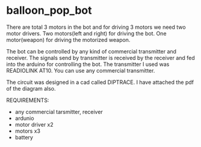 # balloon_pop_bot

There are total 3 motors in the bot and for driving 3 motors we need two motor drivers.
Two motors(left and right) for driving the bot.
One motor(weapon) for driving the motorized weapon.

The bot can be controlled by any kind of commercial transmitter and receiver.
The signals send by transmitter is received by the receiver and fed into the arduino for controlling the bot.
The transmitter I used was READIOLINK AT10.
You can use any commercial transmitter.

The circuit was designed in a cad called DIPTRACE.
I have attached the pdf of the diagram also.


REQUIREMENTS:
  - any commercial tarsmitter, receiver
  - ardunio 
  - motor driver x2
  - motors x3
  - battery
